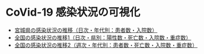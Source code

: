 # CoVid-19 感染状況の可視化

- [宮城県の感染状況の推移（日次・年代別：患者数・入院数）](Miyagi_patients_daily.md)
- [全国の感染状況の推移1（日次・県別：陽性数・死亡数・入院数・重症数）](Japan_cases_daily.md)
- [全国の感染状況の推移2（週次・年代別：患者数・死亡数・入院数・重症数）](Japan_patients_weekly.md)

